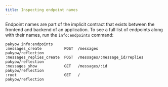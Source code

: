 ```yaml
---
title: Inspecting endpoint names
---
```


Endpoint names are part of the implicit contract that exists between the frontend and backend of an application. To see a full list of endpoints along with their names, run the `info:endpoints` command:

```
pakyow info:endpoints
:messages_create          POST  /messages                      pakyow/reflection
:messages_replies_create  POST  /messages/:message_id/replies  pakyow/reflection
:messages_show            GET   /messages/:id                  pakyow/reflection
:root                     GET   /                              pakyow/reflection
```
